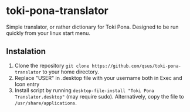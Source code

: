 # toki-pona-translator
Simple translator, or rather dictionary for Toki Pona. Designed to be run quickly from your linux start menu.
## Instalation
1. Clone the repository `git clone https://github.com/qsus/toki-pona-translator` to your home directory.
2. Replace "USER" in .desktop file with your username both in Exec and Icon entry
3. Install script by running `desktop-file-install "Toki Pona Translator.desktop"` (may require sudo). Alternatively, copy the file to `/usr/share/applications`.